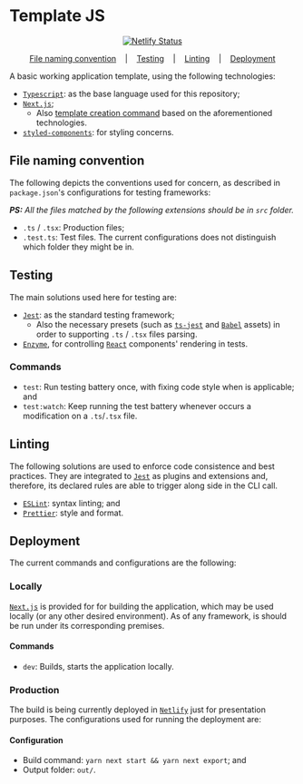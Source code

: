 # Template JS

<p align="center">
    <a
      href="https://app.netlify.com/sites/template-js/deploys">
      <img
        src="https://api.netlify.com/api/v1/badges/0c426f36-6077-4b04-a5f9-6faafd7871c0/deploy-status"
        alt="Netlify Status"
        title="netlify-status"/>
    </a>
</p>

<p align="center">
  <a href="#file-naming-convention">File naming convention</a>&nbsp;&nbsp;&nbsp;&nbsp;|&nbsp;&nbsp;&nbsp;
  <a href="#testing">Testing</a>&nbsp;&nbsp;&nbsp;&nbsp;|&nbsp;&nbsp;&nbsp;
  <a href="#linting">Linting</a>&nbsp;&nbsp;&nbsp;&nbsp;|&nbsp;&nbsp;&nbsp;
  <a href="#deployment">Deployment</a>
</p>

A basic working application template, using the following technologies:

* [`Typescript`](https://www.typescriptlang.org): as the base language used for this repository;
* [`Next.js`](https://github.com/zeit/next.js);
  * Also [template creation command](https://github.com/zeit/next.js/tree/canary/examples/with-typescript)
  based on the aforementioned technologies.
* [`styled-components`](https://styled-components.com): for styling concerns.

## File naming convention

The following depicts the conventions used for concern, as described in `package.json`'s configurations for testing frameworks:

_**PS:** All the files matched by the following extensions should be in `src` folder._

* `.ts` / `.tsx`: Production files;
* `.test.ts`: Test files. The current configurations does not distinguish which folder they might be in.

## Testing

The main solutions used here for testing are:

* [`Jest`](https://jestjs.io): as the standard testing framework;
  * Also the necessary presets (such as [`ts-jest`](https://kulshekhar.github.io/ts-jest) and [`Babel`](https://babeljs.io) assets) in order to supporting `.ts` / `.tsx` files parsing.
* [`Enzyme`](https://enzymejs.github.io/enzyme), for controlling [`React`](https://reactjs.org) components' rendering in tests.

### Commands

* `test`: Run testing battery once, with fixing code style when is applicable; and
* `test:watch`: Keep running the test battery whenever occurs a modification on a `.ts`/`.tsx` file.

## Linting

The following solutions are used to enforce code consistence and best practices. They are integrated to [`Jest`](https://jestjs.io) as plugins and extensions and, therefore, its declared rules are able to trigger along side in the CLI call.

* [`ESLint`](https://eslint.org): syntax linting; and
* [`Prettier`](https://prettier.io): style and format.

## Deployment

The current commands and configurations are the following:

### Locally

[`Next.js`](https://github.com/zeit/next.js) is provided for for building the application, which may be used locally (or any other desired environment). As of any framework, is should be run under its corresponding premises.

#### Commands

* `dev`: Builds, starts the application locally.

### Production

The build is being currently deployed in [`Netlify`](https://www.netlify.com) just for presentation purposes. The configurations used for running the deployment are:

#### Configuration

* Build command: `yarn next start && yarn next export`; and
* Output folder: `out/`.
